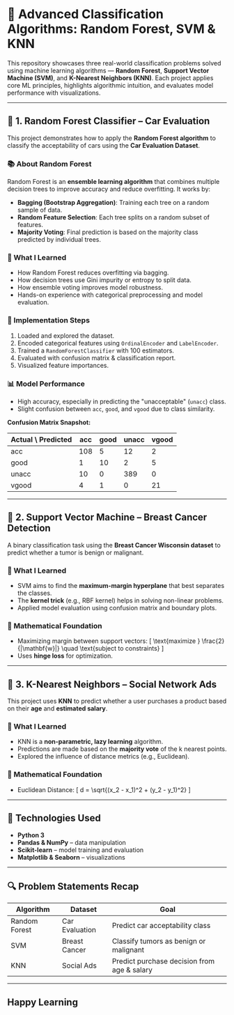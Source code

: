 # 🤖 Advanced Classification Algorithms: Random Forest, SVM & KNN

This repository showcases three real-world classification problems solved using machine learning algorithms — **Random Forest**, **Support Vector Machine (SVM)**, and **K-Nearest Neighbors (KNN)**. Each project applies core ML principles, highlights algorithmic intuition, and evaluates model performance with visualizations.

---

## 🌲 1. Random Forest Classifier – Car Evaluation

This project demonstrates how to apply the **Random Forest algorithm** to classify the acceptability of cars using the **Car Evaluation Dataset**.

### 📚 About Random Forest

Random Forest is an **ensemble learning algorithm** that combines multiple decision trees to improve accuracy and reduce overfitting. It works by:
- **Bagging (Bootstrap Aggregation)**: Training each tree on a random sample of data.
- **Random Feature Selection**: Each tree splits on a random subset of features.
- **Majority Voting**: Final prediction is based on the majority class predicted by individual trees.

### 🧠 What I Learned
- How Random Forest reduces overfitting via bagging.
- How decision trees use Gini impurity or entropy to split data.
- How ensemble voting improves model robustness.
- Hands-on experience with categorical preprocessing and model evaluation.

### 🧪 Implementation Steps
1. Loaded and explored the dataset.
2. Encoded categorical features using `OrdinalEncoder` and `LabelEncoder`.
3. Trained a `RandomForestClassifier` with 100 estimators.
4. Evaluated with confusion matrix & classification report.
5. Visualized feature importances.

### 📊 Model Performance

- High accuracy, especially in predicting the "unacceptable" (`unacc`) class.
- Slight confusion between `acc`, `good`, and `vgood` due to class similarity.

**Confusion Matrix Snapshot:**

| Actual \ Predicted | acc | good | unacc | vgood |
|--------------------|-----|------|--------|--------|
| acc                | 108 | 5    | 12     | 2      |
| good               | 1   | 10   | 2      | 5      |
| unacc              | 10  | 0    | 389    | 0      |
| vgood              | 4   | 1    | 0      | 21     |

---

## 🧬 2. Support Vector Machine – Breast Cancer Detection

A binary classification task using the **Breast Cancer Wisconsin dataset** to predict whether a tumor is benign or malignant.

### 🧠 What I Learned
- SVM aims to find the **maximum-margin hyperplane** that best separates the classes.
- The **kernel trick** (e.g., RBF kernel) helps in solving non-linear problems.
- Applied model evaluation using confusion matrix and boundary plots.

### 🧮 Mathematical Foundation
- Maximizing margin between support vectors:
  \[
  \text{maximize } \frac{2}{\|\mathbf{w}\|} \quad \text{subject to constraints}
  \]
- Uses **hinge loss** for optimization.

---

## 👥 3. K-Nearest Neighbors – Social Network Ads

This project uses **KNN** to predict whether a user purchases a product based on their **age** and **estimated salary**.

### 🧠 What I Learned
- KNN is a **non-parametric, lazy learning** algorithm.
- Predictions are made based on the **majority vote** of the k nearest points.
- Explored the influence of distance metrics (e.g., Euclidean).

### 🧮 Mathematical Foundation
- Euclidean Distance:
  \[
  d = \sqrt{(x_2 - x_1)^2 + (y_2 - y_1)^2}
  \]

---

## 🔧 Technologies Used

- **Python 3**
- **Pandas & NumPy** – data manipulation
- **Scikit-learn** – model training and evaluation
- **Matplotlib & Seaborn** – visualizations

---


## 🔍 Problem Statements Recap

| Algorithm | Dataset             | Goal                                               |
|-----------|---------------------|----------------------------------------------------|
| Random Forest | Car Evaluation   | Predict car acceptability class                   |
| SVM         | Breast Cancer      | Classify tumors as benign or malignant            |
| KNN         | Social Ads         | Predict purchase decision from age & salary       |

---

## Happy Learning
